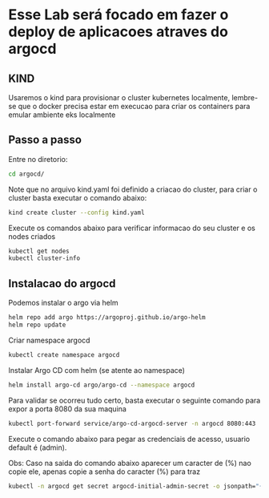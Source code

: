 # Esse Lab será focado em fazer o deploy de aplicacoes atraves do argocd

## KIND 
Usaremos o kind para provisionar o cluster kubernetes localmente, lembre-se que o docker precisa estar em execucao para criar os containers para emular ambiente eks localmente

## Passo a passo
Entre no diretorio:
```bash
cd argocd/
```

Note que no arquivo kind.yaml foi definido a criacao do cluster, para criar o cluster basta executar o comando abaixo:
```bash
kind create cluster --config kind.yaml
```

Execute os comandos abaixo para verificar informacao do seu cluster e os nodes criados
```bash
kubectl get nodes
kubectl cluster-info
```

## Instalacao do argocd
Podemos instalar o argo via helm
```bash
helm repo add argo https://argoproj.github.io/argo-helm
helm repo update
```

Criar namespace argocd
```bash
kubectl create namespace argocd
```

Instalar Argo CD com helm (se atente ao namespace)
```bash
helm install argo-cd argo/argo-cd --namespace argocd
```

Para validar se ocorreu tudo certo, basta executar o seguinte comando para expor a porta 8080 da sua maquina
```bash
kubectl port-forward service/argo-cd-argocd-server -n argocd 8080:443
```

Execute o comando abaixo para pegar as credenciais de acesso, usuario default é (admin).

Obs: Caso na saida do comando abaixo aparecer um caracter de (%) nao copie ele, apenas copie a senha do caracter (%) para traz
```bash
kubectl -n argocd get secret argocd-initial-admin-secret -o jsonpath="{.data.password}" | base64 -d
```